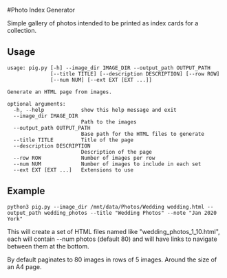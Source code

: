 #Photo Index Generator

Simple gallery of photos intended to be printed as index cards for a collection.

## Usage
```
usage: pig.py [-h] --image_dir IMAGE_DIR --output_path OUTPUT_PATH
              [--title TITLE] [--description DESCRIPTION] [--row ROW]
              [--num NUM] [--ext EXT [EXT ...]]

Generate an HTML page from images.

optional arguments:
  -h, --help            show this help message and exit
  --image_dir IMAGE_DIR
                        Path to the images
  --output_path OUTPUT_PATH
                        Base path for the HTML files to generate
  --title TITLE         Title of the page
  --description DESCRIPTION
                        Description of the page
  --row ROW             Number of images per row
  --num NUM             Number of images to include in each set
  --ext EXT [EXT ...]   Extensions to use
```

## Example

```
python3 pig.py --image_dir /mnt/data/Photos/Wedding wedding.html --output_path wedding_photos --title "Wedding Photos" --note "Jan 2020 York"
```
This will create a set of HTML files named like "wedding_photos_1_10.html", each will contain --num photos (default 80) and will have links to navigate between them at the bottom.

By default paginates to 80 images in rows of 5 images. Around the size of an A4 page.